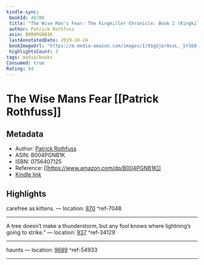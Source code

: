 ```yaml
---
kindle-sync:
 bookId: 46706
 title: "The Wise Man's Fear: The Kingkiller Chronicle: Book 2 (Kingkiller Chonicles)"
 author: Patrick Rothfuss
 asin: B004PGNB1K
 lastAnnotatedDate: 2019-10-24
 bookImageUrl: "https://m.media-amazon.com/images/I/91gGjbr8xaL._SY160.jpg"
 highlightsCount: 3
tags: media/books
Consumed: true
Rating: 94
---
```


# The Wise Mans Fear [[Patrick Rothfuss]]

## Metadata
* Author: [Patrick Rothfuss](https://www.amazon.com/Patrick-Rothfuss/e/B001DAHXZQ/ref=dp_byline_cont_ebooks_1)
* ASIN: B004PGNB1K
* ISBN: 0756407125
* Reference: [[https://www.amazon.com/dp/B004PGNB1K]]
* [Kindle link](kindle://book?action=open&asin=B004PGNB1K)

## Highlights
carefree as kittens. — location: [870](kindle://book?action=open&asin=B004PGNB1K&location=870) ^ref-7048

---
A tree doesn’t make a thunderstorm, but any fool knows where lightning’s going to strike.” — location: [937](kindle://book?action=open&asin=B004PGNB1K&location=937) ^ref-34129

---
haunts — location: [9689](kindle://book?action=open&asin=B004PGNB1K&location=9689) ^ref-54933

---
